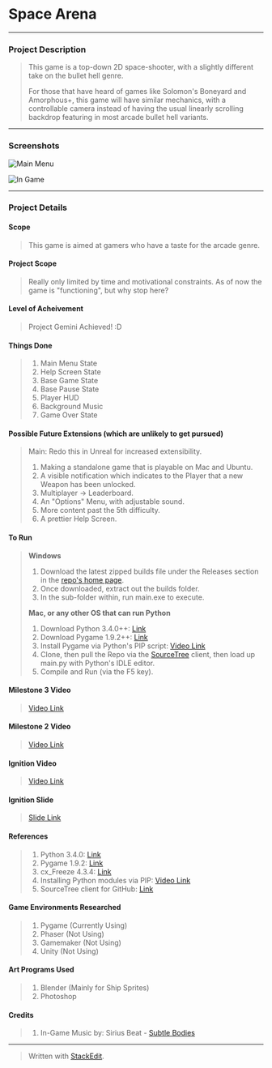 
<h1> 
	Space Arena
</h1>

<hr />

<h3> 
	Project Description 
</h3>

> <p> 	This game is a top-down 2D space-shooter, with a slightly
> different take on the bullet hell genre. <p />
> 
> <p> 	For those that have heard of games like Solomon's Boneyard and
> Amorphous+, this game will have similar mechanics, with a controllable
> camera instead of having the usual  linearly scrolling backdrop
> featuring in most arcade bullet hell variants. </p>

<hr />

<h3>
	Screenshots
</h3>

![Main Menu](https://lh3.googleusercontent.com/-vugpeR7yNYM/Vb9cArVr8kI/AAAAAAAAAcc/PFHvZbTtFAk/s0/Screenshot+2015-08-03+20.15.24.png "Main Menu")

![In Game](https://lh3.googleusercontent.com/-1QTmNFkeWgY/Vb9cOlHmd4I/AAAAAAAAAco/RdzhS4--tQs/s0/Screenshot+2015-08-03+20.16.49.png "In Game")

<hr />

<h3>
	Project Details
</h3>

<h4>
	Scope
</h4>

> <p> This game is aimed at gamers who have a taste for the arcade genre. </p>

<h4>
	 Project Scope
</h4>

> Really only limited by time and motivational constraints. As of now the game is "functioning", but why stop here?  

<h4>
	Level of Acheivement
</h4>

> Project Gemini Achieved! :D

<h4>
	Things Done
</h4>

>  1. Main Menu State
>  2. Help Screen State
>  3. Base Game State
>  4. Base Pause State
>  5. Player HUD
>  5. Background Music
>  6. Game Over State

<h4>
	Possible Future Extensions (which are unlikely to get pursued)
</h4>

> Main: Redo this in Unreal for increased extensibility.
> 
>  1. Making a standalone game that is playable on Mac and Ubuntu.
>  2. A visible notification which indicates to the Player that a new Weapon has been unlocked.
>  3. Multiplayer -> Leaderboard.
>  4. An "Options" Menu, with adjustable sound.
>  5. More content past the 5th difficulty.
>  6. A prettier Help Screen.

<h4>
	To Run 
</h4>

> **Windows**
>  1. Download the latest zipped builds file under the Releases section in the [repo's home page](https://github.com/Team-Fruition/Orbital/releases).
>  2. Once downloaded, extract out the builds folder.
>  3. In the sub-folder within, run main.exe to execute.
> 
> **Mac, or any other OS that can run Python**
>  1. Download Python 3.4.0++:  [Link](https://www.python.org/downloads/)
>  2. Download Pygame 1.9.2++:  [Link](http://www.lfd.uci.edu/~gohlke/pythonlibs/#pygame)
>  3. Install Pygame via Python's PIP script: [Video Link](https://www.youtube.com/watch?v=jnpC_Ib_lbc)
>  4. Clone, then pull the Repo via the [SourceTree](https://www.sourcetreeapp.com/) client, then load up main.py with Python's IDLE editor.
>  5. Compile and Run (via the F5 key).

<h4>
	Milestone 3 Video
</h4>

> [Video Link](http://youtu.be/-R0uxm8RknU)

<h4>
	Milestone 2 Video
</h4>

> [Video Link](https://www.youtube.com/watch?v=ShYHnJcImi4)

<h4>
	Ignition Video
</h4>

> [Video Link](https://www.youtube.com/watch?v=osQjStOAci0&feature=youtu.be&t=22m19s)

<h4>
	Ignition Slide
</h4>

> [Slide Link](https://drive.google.com/open?id=0B5MZ1b8oUVSrdEU0NVJzeTBETDA&authuser=0)

<h4>
	References
</h4>

>  1. Python 3.4.0: [Link](https://www.python.org/downloads/)
>  2. Pygame 1.9.2: [Link](http://www.lfd.uci.edu/~gohlke/pythonlibs/#pygame)
>  3. cx_Freeze 4.3.4: [Link](http://cx-freeze.sourceforge.net/)
>  4. Installing Python modules via PIP: [Video Link](https://www.youtube.com/watch?v=jnpC_Ib_lbc)
>  5. SourceTree client for GitHub: [Link](https://www.sourcetreeapp.com/)

<h4>
	Game Environments Researched
</h4>

>  1. Pygame (Currently Using)
>  2. Phaser (Not Using)
>  3. Gamemaker (Not Using)
>  4. Unity (Not Using)

<h4>
	Art Programs Used
</h4>

> 1. Blender (Mainly for Ship Sprites)
> 2. Photoshop

<h4>
	Credits
</h4>

>  1. In-Game Music by: Sirius Beat - [Subtle Bodies](http://youtu.be/1rC7pNgxkZU)

<hr />

> Written with [StackEdit](https://stackedit.io/).

